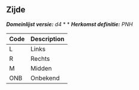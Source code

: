 ## Zijde

*__Domeinlijst versie:__ d4* *
*
*__Herkomst definitie:__ PNH*

|__Code__ |__Description__	|
|	---	|	---	|
| L | Links |
| R | Rechts |
| M | Midden |
| ONB | Onbekend |
